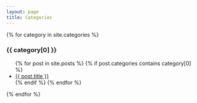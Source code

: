 ```yaml
---
layout: page
title: Categories
---
```


{% for category in site.categories %}
  <h3 id="{{ category[0] }}">{{ category[0] }}</h3>
  <ul>
  {% for post in site.posts %}
  	{% if post.categories contains category[0] %}
      <li><a href="{{ post.url }}">{{ post.title }}</a></li>
    {% endif %}
  {% endfor %}
  </ul>
{% endfor %}